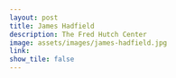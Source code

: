 ```yaml
---
layout: post
title: James Hadfield
description: The Fred Hutch Center
image: assets/images/james-hadfield.jpg
link: 
show_tile: false
---
```


